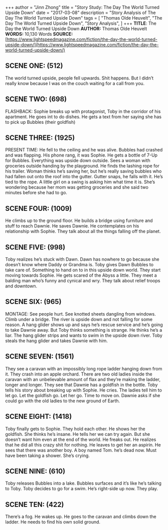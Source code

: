 +++
author = "Jinn Zhong"
title = "Story Study: The Day The World Turned Upside Down"
date = "2017-03-08"
description = "Story Analysis of The Day The World Turned Upside Down"
tags = [
    "Thomas Olde Heuvelt",
    "The Day The World Turned Upside Down",
    "Story Analysis",
]
+++
**TITLE**: The Day the World Turned Upside Down
**AUTHOR:** Thomas Olde Heuvelt
**WORDS:** 10,130 Words
**SOURCE:** [https://www.lightspeedmagazine.com/fiction/the-day-the-world-turned-upside-down/](https://www.lightspeedmagazine.com/fiction/the-day-the-world-turned-upside-down/)

## SCENE ONE: (512)
The world turned upside, people fell upwards. Shit happens. But I didn’t really know because I was on the couch waiting for a call from you.

## SCENE TWO: (698)
FLASHBACK: Sophie breaks up with protagonist, Toby in the corridor of his apartment. He goes int to do dishes. He gets a text from her saying she has to pick up Bubbles (their goldfish)

## SCENE THREE: (1925)
PRESENT TIME: He fell to the ceiling and he was alive. Bubbles had crashed and was flapping. His phone rang, it was Sophie. He gets a bottle of 7-Up for Bubbles. Everything was upside down outside. Sees a woman with groceries outside handing by the playground. He finds the lashing rope for his trailer. Woman thinks he’s saving her, but he’s really saving bubbles who had fallen out onto the roof into the gutter. Gutter snaps, he falls with it. He’s tied to the rope. A little girl on a swing is asking him what time it is. She’s wondering because her mom was getting groceries and she said two minutes before she had to go.

## SCENE FOUR: (1009)
He climbs up to the ground floor. He builds a bridge using furniture and stuff to reach Dawnie. He saves Dawnie. He contemplates on his relationship with Sophie. They talk about all the things falling off the planet.

## SCENE FIVE: (998)
Toby realizes he’s stuck with Dawn. Dawn has nowhere to go because she doesn’t know where Daddy or Grandma is. Toby gives Dawn Bubbles to take care of. Something to hand on to in this upside down world. They start moving towards Sophie. He gets scared of the Abyss a little. They meet a balding man who’s funny and cynical and wry. They talk about relief troops and downtown.

## SCENE SIX: (965)
MONTAGE: See people hurt. See knotted sheets dangling from windows. Climb under a bridge. The river is upside down and not falling for some reason. A hang glider shows up and says he’s rescue service and he’s going to take Dawnie away. But Toby thinks something is strange. He thinks he’s a liar. The hang glider strips and wants  to swim in the upside down river. Toby steals the hang glider and takes Dawnie with him.

## SCENE SEVEN: (1561)
They see a caravan with an impossibly long rope ladder hanging down from it. They crash into an apple orchard. There are two old ladies inside the caravan with an unbelievable amount of flax and they’re making the ladder, longer and longer.  They see that Dawnie has a goldfish in the bottle. Toby tells his story about breaking up with Sophie. He cries. The ladies tell him to let go. Let the goldfish go. Let her go. Time to move on. Dawnie asks if she could go with the old ladies to the new ground of Earth.

## SCENE EIGHT: (1418)
Toby finally gets to Sophie. They hold each other. He shows her the goldfish. She thinks he’s insane. He tells her we can try again. But she doesn’t want him even at the end of the world. He freaks out. He realizes that he did all this crazy shit for nothing. He leaves to get her an aspirin. He sees that there was another boy. A boy named Tom. he’s dead now. Must have been taking a shower. She’s crying.

## SCENE NINE: (610)
Toby releases Bubbles into a lake. Bubbles surfaces and it’s like he’s talking to Toby. Toby decides to go for a swim. He’s right-side up now. They play.

## SCENE TEN: (422)
There’s a fog. He wakes up. He goes to the caravan and climbs down the ladder. He needs to find his own solid ground.
